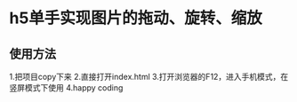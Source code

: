 # h5单手实现图片的拖动、旋转、缩放

## 使用方法
1.把项目copy下来
2.直接打开index.html
3.打开浏览器的F12，进入手机模式，在竖屏模式下使用
4.happy coding

